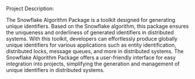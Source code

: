 
Project Description:

The Snowflake Algorithm Package is a toolkit designed for generating unique identifiers. Based on the Snowflake algorithm, this package ensures the uniqueness and orderliness of generated identifiers in distributed systems. With this toolkit, developers can effortlessly produce globally unique identifiers for various applications such as entity identification, distributed locks, message queues, and more in distributed systems. The Snowflake Algorithm Package offers a user-friendly interface for easy integration into projects, simplifying the generation and management of unique identifiers in distributed systems.